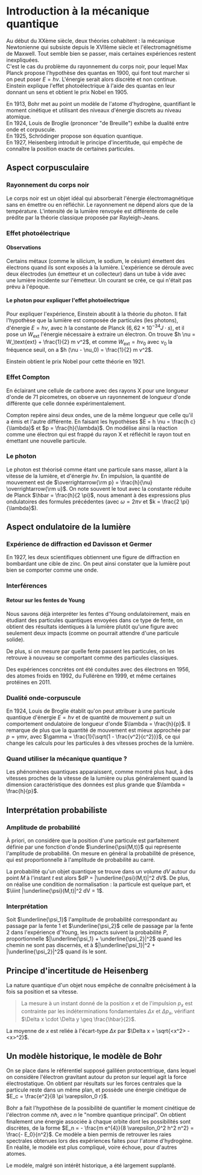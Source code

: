 # Introduction à la mécanique quantique
Au début du XXème siècle, deux théories cohabitent : la mécanique Newtonienne
qui subsiste depuis le XVIIème siècle et l'électromagnétisme de Maxwell. Tout
semble bien se passer, mais certaines expériences restent inexpliquées.\
C'est le cas du problème du rayonnement du corps noir, pour lequel Max Planck
propose l'hypothèse des quantas en 1900, qui font tout marcher si on peut poser
$E = h \nu$. L'énergie serait alors discrète et non continue.\
Einstein explique l'effet photoélectrique à l'aide des quantas en leur donnant
un sens et obtient le prix Nobel en 1905.

En 1913, Bohr met au point un modèle de l'atome d'hydrogène, quantifiant le
moment cinétique et utilisant des niveaux d'énergie discrets au niveau
atomique.\
En 1924, Louis de Broglie (prononcer "de Breuille") exhibe la dualité entre onde
et corpuscule.\
En 1925, Schrödinger propose son équation quantique.\
En 1927, Heisenberg introduit le principe d'incertitude, qui empêche de
connaître la position exacte de certaines particules.

## Aspect corpusculaire
### Rayonnement du corps noir
Le corps noir est un objet idéal qui absorberait l'énergie électromagnétique
sans en émettre ou en réfléchir. Le rayonnement ne dépend alors que de la température.
L'intensité de la lumière renvoyée est différente de celle prédite par la
théorie classique proposée par Rayleigh-Jeans.

### Effet photoélectrique
#### Observations
Certains métaux (comme le silicium, le sodium, le césium) émettent des électrons
quand ils sont exposés à la lumière. L'expérience se déroule avec deux
électrodes (un émetteur et un collecteur) dans un tube à vide avec une lumière
incidente sur l'émetteur. Un courant se crée, ce qui n'était pas prévu à
l'époque.

#### Le photon pour expliquer l'effet photoélectrique
Pour expliquer l'expérience, Einstein aboutit à la théorie du photon. Il fait
l'hypothèse que la lumière est composée de particules (les photons), d'énergie
$E = h \nu$, avec $h$ la constante de Planck ($6,62 \times 10^{-34} J \cdot s$),
et il pose un $W_\text{ext}$ l'énergie nécessaire à extraire un électron.
On trouve $h \nu = W_\text{ext} + \frac{1}{2} m v^2$, et comme
$W_\text{ext} = h \nu_0$ avec $\nu_0$ la fréquence seuil, on a
$h (\nu - \nu_0) = \frac{1}{2} m v^2$.

Einstein obtient le prix Nobel pour cette théorie en 1921.

### Effet Compton
En éclairant une cellule de carbone avec des rayons X pour une longueur d'onde
de 71 picometres, on observe un rayonnement de longueur d'onde différente que
celle donnée expérimentalement.

Compton repère ainsi deux ondes, une de la même longueur que celle qu'il a émis
et l'autre différente. En faisant les hypothèses $E = h \nu = \frac{h c}{\lambda}$
et $p = \frac{h}{\lambda}$. On modélise ainsi la réaction comme une électron qui
est frappé du rayon X et réfléchit le rayon tout en émettant une nouvelle
particule.

### Le photon
Le photon est théorisé comme étant une particule sans masse, allant à la vitesse
de la lumière, et d'énergie $h \nu$. En impulsion, la quantité de mouvement est
de $\overrightarrow{\rm p} = \frac{h}{\nu} \overrightarrow{\rm u}$. On note
souvent le tout avec la constante réduite de Planck $\hbar = \frac{h}{2 \pi}$,
nous amenant à des expressions plus ondulatoires des formules précédentes (avec
$\omega = 2 \pi \nu$ et $k = \frac{2 \pi}{\lambda}$).

## Aspect ondulatoire de la lumière
### Expérience de diffraction ed Davisson et Germer
En 1927, les deux scientifiques obtiennent une figure de diffraction en
bombardant une cible de zinc. On peut ainsi constater que la lumière pout bien
se comporter comme une onde.

### Interférences
#### Retour sur les fentes de Young
Nous savons déjà interpréter les fentes d'Young ondulatoirement, mais en
étudiant des particules quantiques envoyées dans ce type de fente, on obtient
des résultats identiques à la lumière plutôt qu'une figure avec seulement deux
impacts (comme on pourrait attendre d'une particule solide).

De plus, si on mesure par quelle fente passent les particules, on les retrouve à
nouveau se comportant comme des particules classiques.

Des expériences concrètes ont été conduites avec des électrons en 1956, des
atomes froids en 1992, du Fullérène en 1999, et même certaines protéines en
2011.

### Dualité onde-corpuscule
En 1924, Louis de Broglie établit qu'on peut attribuer à une particule quantique
d'énergie $E = h \nu$ et de quantité de mouvement $p$ suit un comportement
ondulatoire de longueur d'onde $\lambda = \frac{h}{p}$. Il remarque de plus que
la quantité de mouvement est mieux approchée par $p = \gamma m v$,
avec $\gamma = \frac{1}{\sqrt{1 - \frac{v^2}{c^2}}}$, ce qui change les calculs
pour les particules à des vitesses proches de la lumière.

### Quand utiliser la mécanique quantique ?
Les phénomènes quantiques apparaissent, comme montré plus haut, à des vitesses
proches de la vitesse de la lumière ou plus généralement quand la dimension
caractéristique des données est plus grande que $\lambda = \frac{h}{p}$.

## Interprétation probabiliste
### Amplitude de probabilité
À priori, on considère que la position d'une particule est parfaitement définie
par une fonction d'onde $\underline{\psi(M,t)}$ qui représente l'amplitude de
probabilité. On mesure en général la probabilité de présence, qui est
proportionnelle à l'amplitude de probabilité au carré.

La probabilité qu'un objet quantique se trouve dans un volume $dV$ autour du
point $M$ à l'instant $t$ est alors $dP = |\underline{\psi}(M,t)|^2 dV$. De
plus, on réalise une condition de normalisation : la particule est quelque part,
et $\iiint |\underline{\psi}(M,t)|^2 dV = 1$.

### Interprétation
Soit $\underline{\psi_1}$ l'amplitude de probabilité correspondant au passage
par la fente 1 et $\underline{\psi_2}$ celle de passage par la fente 2 dans
l'expérience d'Young, les impacts suivent la probabilité $P$, proportionnelle
$|\underline{\psi_1} + \underline{\psi_2}|^2$ quand les chemin ne sont pas
discernés, et à $|\underline{\psi_1}|^2 + |\underline{\psi_2}|^2$ quand ils le
sont.

## Principe d'incertitude de Heisenberg
La nature quantique d'un objet nous empêche de connaître précisément à la fois
sa position et sa vitesse.

> La mesure à un instant donné de la position $x$ et de l'impulsion $p_x$
> est contrainte par les indéterminations fondamentales $\Delta x$ et $\Delta p_x$,
> vérifiant $\Delta x \cdot \Delta y \geq \frac{\hbar}{2}$.

La moyenne de $x$ est reliée à l'écart-type $\Delta x$ par $\Delta x = \sqrt{<x^2> - <x>^2}$.

## Un modèle historique, le modèle de Bohr
On se place dans le référentiel supposé galiléen protocentrique, dans lequel on
considère l'électron gravitant autour du proton sur lequel agit la force
électrostatique. On obtient par résultats sur les forces centrales
que la particule reste dans un même plan, et possède une énergie cinétique
de $E_c = \frac{e^2}{8 \pi \varepsilon_0 r}$.

Bohr a fait l'hypothèse de la possibilité de quantifier le moment cinétique de
l'électron comme $n \hbar$, avec $n$ le "nombre quantique principal".
On obtient finalement une énergie associée à chaque orbite dont les possibilités
sont discrètes, de la forme $E_n = - \frac{m e^{4}}{8 \varepsilon_0^2 h^2 n^2} = \frac{- E_0}{n^2}$.
Ce modèle a bien permis de retrouver les raies spectrales obtenues lors des
expériences faites pour l'atome d'hydrogène. En réalité, le modèle est plus
compliqué, voire échoue, pour d'autres atomes.

Le modèle, malgré son intérêt historique, a été largement supplanté.
